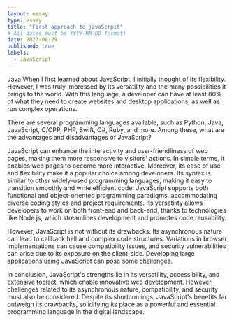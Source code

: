 ```yaml
---
layout: essay
type: essay
title: "First approach to javaScrpit"
# All dates must be YYYY-MM-DD format!
date: 2023-08-29
published: true
labels:
  - JavaScript
---
```


Java When I first learned about JavaScript, I initially thought of its flexibility. However, I was truly impressed by its versatility and the many possibilities it brings to the world. With this language, a developer can have at least 80% of what they need to create websites and desktop applications, as well as run complex operations.

There are several programming languages available, such as Python, Java, JavaScript, C/CPP, PHP, Swift, C#, Ruby, and more. Among these, what are the advantages and disadvantages of JavaScript?

JavaScript can enhance the interactivity and user-friendliness of web pages, making them more responsive to visitors' actions. In simple terms, it enables web pages to become more interactive. Moreover, its ease of use and flexibility make it a popular choice among developers. Its syntax is similar to other widely-used programming languages, making it easy to transition smoothly and write efficient code. JavaScript supports both functional and object-oriented programming paradigms, accommodating diverse coding styles and project requirements. Its versatility allows developers to work on both front-end and back-end, thanks to technologies like Node.js, which streamlines development and promotes code reusability.

However, JavaScript is not without its drawbacks. Its asynchronous nature can lead to callback hell and complex code structures. Variations in browser implementations can cause compatibility issues, and security vulnerabilities can arise due to its exposure on the client-side. Developing large applications using JavaScript can pose some challenges.

In conclusion, JavaScript's strengths lie in its versatility, accessibility, and extensive toolset, which enable innovative web development. However, challenges related to its asynchronous nature, compatibility, and security must also be considered. Despite its shortcomings, JavaScript's benefits far outweigh its drawbacks, solidifying its place as a powerful and essential programming language in the digital landscape.

